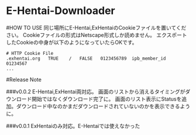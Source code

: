 E-Hentai-Downloader
===================
#HOW TO USE
同じ場所にE-Hentai,ExHentaiのCookieファイルを置いてください。
Cookieファイルの形式はNetscape形式しか読めません。
エクスポートしたCookieの中身が以下のようになっていたらOKです。
```
# HTTP Cookie File
.exhentai.org	TRUE	/	FALSE	0123456789	ipb_member_id	01234567
...
```

#Release Note

###v0.0.2
E-Hentai,ExHentai両対応。
画面のリストから消えるタイミングがダウンロード開始ではなくダウンロード完了に。
画面のリスト表示にStatusを追加。ダウンロード中なのかまだダウンロードされていないのかを表示できるように。

###v0.0.1
ExHentaiのみ対応。E-Hentaiでは使えなかった
